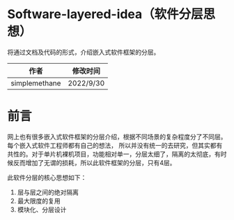 # Software-layered-idea（软件分层思想）
将通过文档及代码的形式，介绍嵌入式软件框架的分层。

|作者|修改时间|
|---|---|
|simplemethane|2022/9/30|

# 前言
网上也有很多嵌入式软件框架的分层介绍，根据不同场景的复杂程度分了不同层。每个嵌入式软件工程师都有自己的想法， 所以并没有统一的去研究，但其实都有共性的。对于单片机裸机项目，功能相对单一，分层太细了，隔离的太彻底，有时候反而增加了无谓的损耗，所以此软件框架的分层，只有4层。

此软件分层的核心思想如下：

1.  层与层之间的绝对隔离
2.  最大限度的复用
3.  模块化、分层设计

